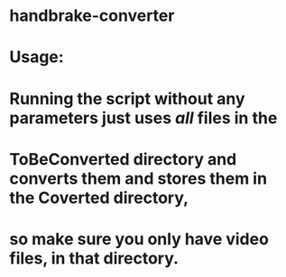 # handbrake-converter
# Usage:
# Running the script without any parameters just uses *all* files in the
# ToBeConverted directory and converts them and stores them in the Coverted directory, 
# so make sure you only have video files, in that directory.
#
